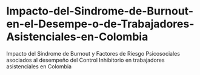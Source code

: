# Impacto-del-Sindrome-de-Burnout-en-el-Desempe-o-de-Trabajadores-Asistenciales-en-Colombia
Impacto del Sindrome de Burnout y Factores de Riesgo Psicosociales asociados al desempeño del Control Inhibitorio en trabajadores asistenciales en Colombia
